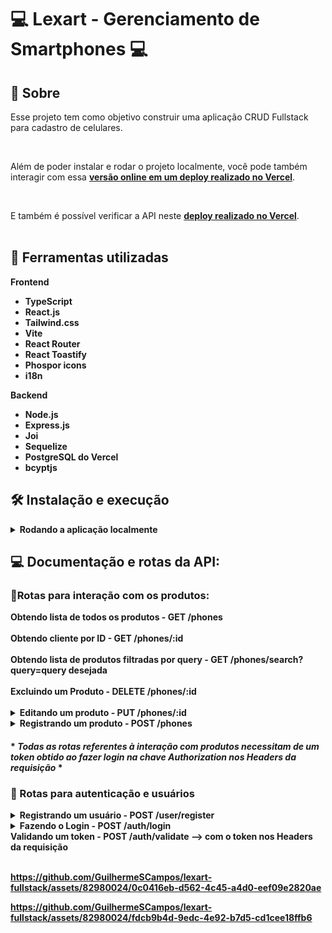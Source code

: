 # :computer: Lexart - Gerenciamento de Smartphones :computer:


## :page_with_curl: Sobre

Esse projeto tem como objetivo construir uma aplicação CRUD Fullstack para cadastro de celulares.

<br />

Além de poder instalar e rodar o projeto localmente, você pode também interagir com essa
[<strong>versão online em um deploy realizado no Vercel</strong>](https://lexart-fullstack-frontend.vercel.app/).

<br />

E também é possível verificar a API neste [<strong>deploy realizado no Vercel</strong>](https://lexart-fullstack-backend.vercel.app/).
<br />
<br />


## :wrench: Ferramentas utilizadas

<strong>Frontend<strong/>
* TypeScript
* React.js
* Tailwind.css
* Vite
* React Router
* React Toastify
* Phospor icons
* i18n

<strong>Backend<strong/>
* Node.js
* Express.js
* Joi
* Sequelize
* PostgreSQL do Vercel
* bcyptjs

  
## :hammer_and_wrench: Instalação e execução


<details>
  <summary markdown="span"><strong>Rodando a aplicação localmente</strong></summary><br />

Para rodar está aplicação localmente é necessário ter **Git**, **Node** e o **PostgreSQL** instalados e atualizados em seu computador.

Também é necessário que o seu sistema operacional tenha um **terminal Bash** instalado. Caso você esteja utilizando **Linux** ou **macOS**, o Bash já vem instalado por padrão. Porém, se o seu sistema for **Windows**, talvez você precise fazer [a instalação a parte](https://www.lifewire.com/install-bash-on-windows-10-4101773).

<details>
  <summary markdown="span"><strong> :hammer: Configurando o Back-end</strong></summary><br />
  
    
    1. Clone o repositório

  - Use o comando: `git clone git@github.com:GuilhermeSCampos/lexart-fullstack.git`.
  - Entre na pasta do repositório que você acabou de clonar:
    - `cd lexart-fullstack`
    
  2. Entre na pasta do Backend

  - `cd backend`

  3. Instale as dependências

  - `npm install`
    
  <summary markdown="span"><strong>Configurando o banco de dados e .env</strong></summary><br />
  
  O projeto vem configurado para rodar em um banco de dados PostgreSQL, então é nessário instalar 
  PostgreSQL em seu computador ou utilizar um servidor na nuvem. Após ter configurado seu banco, é necessário configurar
    as variáveis de ambiente:

### 1. Em um arquivo .env na raíz do repositório, adicione as configurações de seu banco MySQL:

```sh
POSTGRES_URL=
POSTGRES_USER=
POSTGRES_HOST=
POSTGRES_PASSWORD=
POSTGRES_DATABASE=
JWT_SECRET=
```

### 2. Nesse mesmo arquivo .env, a porta do Express desejada para rodar o servidor

```sh
PORT=
```
### 3. Depois de preencher os dados no env pra se conectar ao banco execute as migrations que populam o banco:
  
  - `npx sequelize db:migrate`

### 4. Por fim, após ter efetuado todas as configurações, rode o servidor utilizando este comando no diretório backend:
  
  - `npm run dev`

  
  </details>
  
   <details>
  <summary markdown="span"><strong> :sunrise: Configurando o Front-end</strong></summary><br />
  
    
    1. Acesse o repositório
  
  - Entre na pasta do repositório:
    - `cd lexart-fullstack`
    
  2. Entre na pasta do Frontend

  - `cd frontend`

  3. Instale as dependências

  - `npm install`
    
  <summary markdown="span"><strong>Configurando variáveis de ambiente</strong></summary><br />
  
  O projeto Frontend vem configurado para fazer diversas requisições para uma API, o endereço vai mudar dependendo de como você rodar o projeto, por isso é necessário configurar
    as variáveis de ambiente:

### 1. Em um arquivo .env na raíz do repositório, adicione as configurações de seu endereço no API como no exemplo abaixo:

```sh
VITE_API_URL="https://lexart-fullstack-backend.vercel.app"
```

### 3. Por fim, após ter efetuado todas as configurações, rode o servidor utilizando este comando no diretório frontend:
  
  - `npm run dev`

  
  </details>
  
 </details>
 
 ## :computer: Documentação e rotas da API:

### 📱Rotas para interação com os produtos:
<summary markdown="span"><strong>Obtendo lista de todos os produtos - GET /phones</strong></summary><br />
<summary markdown="span"><strong>Obtendo cliente por ID - GET /phones/:id</strong></summary><br />
<summary markdown="span"><strong>Obtendo lista de produtos filtradas por query - GET /phones/search?query=query desejada</strong></summary><br />
<summary markdown="span"><strong>Excluindo um Produto - DELETE /phones/:id</strong></summary><br />
<details>
<summary markdown="span"><strong>Editando um produto - PUT /phones/:id</strong></summary><br /> 

  ```sh
body = {
   name: "Xiaomi Redmi 9",
   brand: "Xiaomi",
   model: "Redmi 9",
   price:  10000,
   color: "red"
}
```
</details>


 
<details>
  <summary markdown="span"><strong>Registrando um produto - POST /phones </strong></summary><br />

  <strong>Estrutura 1 </strong><br />
  
  
```sh
body = {
  "name": "Xiaomi Redmi 9",
  "brand": "Xiaomi",
  "model": "Redmi 9",
  "price": 10000,
  "color": "red"
}
```

  <strong>Estrutura 2 </strong><br />
  
  
```sh
body = {
  "name": "Xiaomi Redmi 9",
  "details": {
    "brand": "Xiaomi",
    "model": "Redmi 9",
    "color": "red"
  },
  "price": 10000
}
```

  <strong>Estrutura 3 </strong><br />
  
  
```sh
body = [
  {
    "name": "Xiaomi Redmi 9",
    "brand": "Xiaomi",
    "model": "Redmi 9",
    "data": [
      {
        "price": 10000,
        "color": "red"
      },
      {
        "price": 10000,
        "color": "blue"
      }
    ]
  },
  {
    "name": "Iphone 14 Pro",
    "brand": "Iphone",
    "model": "14 Pro",
    "data": [
      {
        "price": 30000,
        "color": "silver"
      },
      {
        "price": 30100,
        "color": "gold"
      }
    ]
  }
]


```
</details>

#### * __*Todas as rotas referentes à interação com produtos necessitam de um token obtido ao fazer login na chave Authorization nos Headers da requisição*__ *

### 🙆 Rotas para autenticação e usuários
<details>
<summary markdown="span"><strong>Registrando um usuário - POST /user/register</strong></summary><br />

  ```sh
body = {
  "username": "testeuser",
  "password": "testesenha"
}
```
  </details>
  <details>
<summary markdown="span"><strong>Fazendo o Login - POST /auth/login</strong></summary><br />
    
  ```sh
body = {
  "username": "testeuser",
  "password": "testesenha"
}
```
</details>
<summary markdown="span"><strong>Validando um token - POST /auth/validate --> com o token nos Headers da requisição</strong></summary><br />

https://github.com/GuilhermeSCampos/lexart-fullstack/assets/82980024/0c0416eb-d562-4c45-a4d0-eef09e2820ae

https://github.com/GuilhermeSCampos/lexart-fullstack/assets/82980024/fdcb9b4d-9edc-4e92-b7d5-cd1cee18ffb6

 
 
